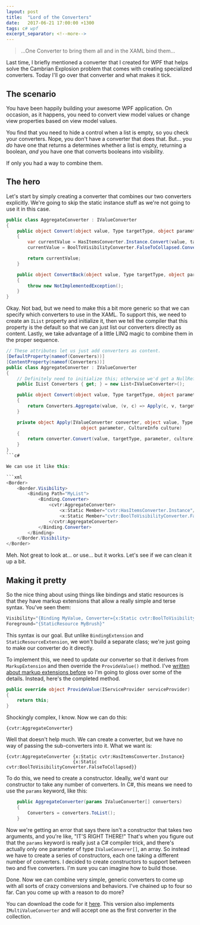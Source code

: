```yaml
---
layout: post
title:  "Lord of the Converters"
date:   2017-06-21 17:00:00 +1300
tags: c# wpf
excerpt_separator: <!--more-->
---
```

> ...One Converter to bring them all and in the XAML bind them...

Last time, I briefly mentioned a converter that I created for WPF that helps solve the Cambrian Explosion problem that comes with creating specialized converters.  Today I'll go over that converter and what makes it tick.

<!--more-->

## The scenario

You have been happily building your awesome WPF application.  On occasion, as it happens, you need to convert view model values or change view properties based on view model values.

You find that you need to hide a control when a list is empty, so you check your converters.  Nope, you don't have a converter that does that.  But... you *do* have one that returns a determines whether a list is empty, returning a boolean, *and* you have one that converts booleans into visibility.

If only you had a way to combine them.

## The hero

Let's start by simply creating a converter that combines our two converters explicitly.  We're going to skip the static instance stuff as we're not going to use it in this case.

```c#
public class AggregateConverter : IValueConverter
{
	public object Convert(object value, Type targetType, object parameter, CultureInfo culture)
	{
		var currentValue = HasItemsConverter.Instance.Convert(value, targetType, parameter, culture);
		currentValue = BoolToVisibilityConverter.FalseToCollapsed.Convert(currentValue, targetType, parameter, culture);

		return currentValue;
	}

	public object ConvertBack(object value, Type targetType, object parameter, CultureInfo culture)
	{
		throw new NotImplementedException();
	}
}
```

Okay.  Not bad, but we need to make this a bit more generic so that we can specify which converters to use in the XAML.  To support this, we need to create an `IList` property and initialize it, then we tell the compiler that this property is the default so that we can just list our converters directly as content.  Lastly, we take advantage of a little LINQ magic to combine them in the proper sequence.

```c#
// These attributes let us just add converters as content.
[DefaultProperty(nameof(Converters))]
[ContentProperty(nameof(Converters))]
public class AggregateConverter : IValueConverter
{
	// Definitely need to initialize this; otherwise we'd get a NullReferenceException.
	public IList Converters { get; } = new List<IValueConverter>();

	public object Convert(object value, Type targetType, object parameter, CultureInfo culture)
	{
		return Converters.Aggregate(value, (v, c) => Apply(c, v, targetType, parameter, culture);
	}

	private object Apply(IValueConverter converter, object value, Type targetType,
							object parameter, CultureInfo culture)
	{
		return converter.Convert(value, targetType, parameter, culture);
	}
}
```c#

We can use it like this:

```xml
<Border>
	<Border.Visibility>
		<Binding Path="MyList">
			<Binding.Converter>
				<cvtr:AggregateConverter>
					<x:Static Member="cvtr:HasItemsConverter.Instance"/>
					<x:Static Member="cvtr:BoolToVisibilityConverter.FalseToCollapsed"/>
				</cvtr:AggregateConverter>
			</Binding.Converter>
		</Binding>
	</Border.Visibility>
</Border>
```

Meh.  Not great to look at... or use... but it works.  Let's see if we can clean it up a bit.

## Making it pretty

So the nice thing about using things like bindings and static resources is that they have markup extensions that allow a really simple and terse syntax.  You've seen them:

```js <!-- not really js, but it give the highlighting I want -->
Visibility="{Binding MyValue, Converter={x:Static cvtr:BoolToVisibilityConverter.FalseToCollapsed}}"
Foreground="{StaticResource MyBrush}"
```

This syntax is our goal.  But unlike `BindingExtension` and `StaticResourceExtension`, we won't build a separate class; we're just going to make our converter do it directly.

To implement this, we need to update our converter so that it derives from `MarkupExtension` and then override the `ProvideValue()` method.  I've [written about markup extensions before](../../../2016/12/20/reinventing-the-wheel) so I'm going to gloss over some of the details.  Instead, here's the completed method.

```c#
public override object ProvideValue(IServiceProvider serviceProvider)
{
	return this;
}
```

Shockingly complex, I know.  Now we can do this:

```
{cvtr:AggregateConverter}
```

Well that doesn't help much.  We can create a converter, but we have no way of passing the sub-converters into it.  What we want is:

```
{cvtr:AggregateConverter {x:Static cvtr:HasItemsConverter.Instance}
						 {x:Static cvtr:BoolToVisibilityConverter.FalseToCollapsed}}
```

To do this, we need to create a constructor.  Ideally, we'd want our constructor to take any number of converters.  In C#, this means we need to use the `params` keyword, like this:

```c#
	public AggregateConverter(params IValueConverter[] converters)
	{
		Converters = converters.ToList();
	}
```

Now we're getting an error that says there isn't a constructor that takes two arguments, and you're like, "IT'S RIGHT THERE!"  That's when you figure out that the `params` keyword is really just a C# compiler trick, and there's actually only one parameter of type `IValueConverer[]`, an array.  So instead we have to create a series of constructors, each one taking a different number of converters.  I decided to create constructors to support between two and five converters.  I'm sure you can imagine how to build those.

Done.  Now we can combine very simple, generic converters to come up with all sorts of crazy conversions and behaviors.  I've chained up to four so far.  Can you come up with a reason to do more?

You can download the code for it [here](https://1drv.ms/u/s!AsfebNc2nZnZh58s6rVs7MvazSwedg).  This version also implements `IMultiValueConverter` and will accept one as the first converter in the collection.